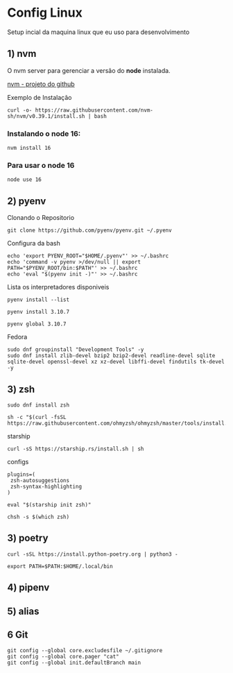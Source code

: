 # Config Linux

Setup incial da maquina linux que eu uso para desenvolvimento

## 1) nvm

O nvm server para gerenciar a versão do **node** instalada.

[nvm - projeto do github](https://github.com/nvm-sh/nvm)

Exemplo de Instalação

```console
curl -o- https://raw.githubusercontent.com/nvm-sh/nvm/v0.39.1/install.sh | bash
```

### Instalando o node 16:

```console
nvm install 16
```

### Para usar o node 16

```console
node use 16
```

## 2) pyenv

Clonando o Repositorio

```
git clone https://github.com/pyenv/pyenv.git ~/.pyenv
```

Configura da bash

```console
echo 'export PYENV_ROOT="$HOME/.pyenv"' >> ~/.bashrc
echo 'command -v pyenv >/dev/null || export PATH="$PYENV_ROOT/bin:$PATH"' >> ~/.bashrc
echo 'eval "$(pyenv init -)"' >> ~/.bashrc
```

Lista os interpretadores disponiveis

```console
pyenv install --list
```

```console
pyenv install 3.10.7
```

```console
pyenv global 3.10.7
```

Fedora

```
sudo dnf groupinstall "Development Tools" -y
sudo dnf install zlib-devel bzip2 bzip2-devel readline-devel sqlite sqlite-devel openssl-devel xz xz-devel libffi-devel findutils tk-devel -y
```

## 3) zsh

```console
sudo dnf install zsh
```

```console
sh -c "$(curl -fsSL https://raw.githubusercontent.com/ohmyzsh/ohmyzsh/master/tools/install.sh)"
```

starship

```console
curl -sS https://starship.rs/install.sh | sh
```

configs

```console
plugins=(
 zsh-autosuggestions
 zsh-syntax-highlighting
)

eval "$(starship init zsh)"
```

```console
chsh -s $(which zsh)
```

## 3) poetry

```console
curl -sSL https://install.python-poetry.org | python3 -
```

```console
export PATH=$PATH:$HOME/.local/bin
```

## 4) pipenv

## 5) alias

## 6 Git

```console
git config --global core.excludesfile ~/.gitignore
git config --global core.pager "cat"
git config --global init.defaultBranch main
```
